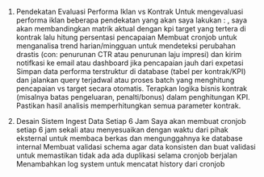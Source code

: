 1. Pendekatan Evaluasi Performa Iklan vs Kontrak
   Untuk mengevaluasi performa iklan beberapa pendekatan yang akan saya lakukan : ,
   saya akan membandingkan matrik aktual dengan kpi target yang tertera di kontrak lalu hitung persentasi pencapaian
   Membuat cronjob untuk menganalisa trend harian/mingguan untuk mendeteksi perubahan drastis (con: penurunan CTR atau penurunan laju impresi) dan kirim notifkasi ke email atau dashboard jika pencapaian jauh dari expetasi
   Simpan data performa terstruktur di database (tabel per kontrak/KPI) dan jalankan query terjadwal atau proses batch yang menghitung pencapaian vs target secara otomatis.
   Terapkan logika bisnis kontrak (misalnya batas pengeluaran, penalti/bonus) dalam penghitungan KPI. Pastikan hasil analisis memperhitungkan semua parameter kontrak.

2. Desain Sistem Ingest Data Setiap 6 Jam
   Saya akan membuat cronjob setiap 6 jam sekali atau menyesuaikan dengan waktu dari pihak eksternal untuk membaca berkas dan mengunggahnya ke database internal
   Membuat validasi schema agar data konsisten dan buat validasi untuk memastikan tidak ada ada duplikasi selama cronjob berjalan
   Menambahkan log system untuk mencatat history dari cronjob
